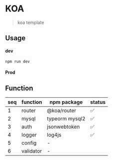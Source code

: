 # KOA

> koa template

## Usage

#### dev

```npm
npm run dev
```

#### Prod

## Function

| seq | function  | npm package    | status |
| --- | --------- | -------------- | ------ |
| 1   | router    | @koa/router    | ✅     |
| 2   | mysql     | typeorm mysql2 | ✅     |
| 3   | auth      | jsonwebtoken   | ✅     |
| 4   | logger    | log4js         | ✅     |
| 5   | config    | -              |        |
| 6   | validator | -              |        |
